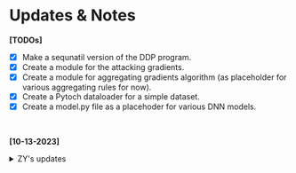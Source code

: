 # Updates & Notes

**[TODOs]**
- [x] Make a sequnatil version of the DDP program. 
- [x] Create a module for the attacking gradients. 
- [x] Create a module for aggregating gradients algorithm (as placeholder for various aggregating rules for now). 
- [x] Create a Pytoch dataloader for a simple dataset.
- [x] Create a model.py file as a placehoder for various DNN models.

<br>

**[10-13-2023]**
<details>
  <summary> ZY's updates  </summary>

- I wrote a simple script that you can run on you laptop, simulating DDP. The logic is pretty simple, you could look through the code. 
- I realized there could be two types of faulty workers: 
    1. [Noisy workers] Data batch ran through the model, noise added to the gradients after. Possible for correction. 
    2. [Byzantine workers] Data batch did NOT ran through the model, the gradients are stright up random. Impossible to correct.
- So our proposal is not very clear about the "correction". I think the paper is trying to say that the server should be able to detect the faulty workers, and then correct the gradients. But I think it's impossible to correct the gradients if the workers are byzantine. 
</details>